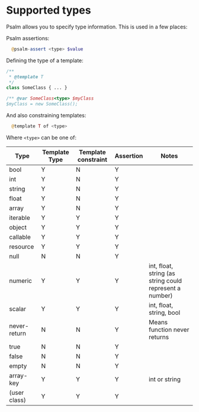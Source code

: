 # Supported types

Psalm allows you to specify type information. This is used in a few places:

Psalm assertions:
```php
  @psalm-assert <type> $value
```

Defining the type of a template:
```php
/**
 * @template T
 */
class SomeClass { ... }   

/** @var SomeClass<type> $myClass
$myClass = new SomeClass();
```

And also constraining templates: 
```php
  @template T of <type> 
```

Where `<type>` can be one of:

| Type          | Template Type | Template constraint | Assertion | Notes |
|---------------|---------------|---------------------|-----------|-------|
| bool          | Y             | N                   | Y         |       |
| int           | Y             | N                   | Y         |       |
| string        | Y             | N                   | Y         |       |
| float         | Y             | N                   | Y         |       |
| array         | Y             | N                   | Y         |       |
| iterable      | Y             | Y                   | Y         |       |
| object        | Y             | Y                   | Y         |       |
| callable      | Y             | Y                   | Y         |       |
| resource      | Y             | Y                   | Y         |       |
| null          | N             | N                   | Y         |       |
| numeric       | Y             | Y                   | Y         | int, float, string (as string could represent a number) |
| scalar        | Y             | Y                   | Y         | int, float, string, bool |
| never-return  | N             | N                   | Y         | Means function never returns |
| true          | N             | N                   | Y         |       |
| false         | N             | N                   | Y         |       |
| empty         | N             | N                   | Y         |       |
| array-key     | Y             | Y                   | Y         | int or string |
| (user class)  | Y             | Y                   | Y         |       |





